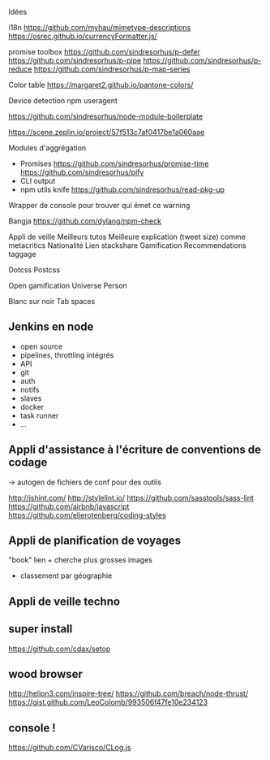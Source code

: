 
Idées

i18n
https://github.com/myhau/mimetype-descriptions
https://osrec.github.io/currencyFormatter.js/

promise toolbox
https://github.com/sindresorhus/p-defer
https://github.com/sindresorhus/p-pipe
https://github.com/sindresorhus/p-reduce
https://github.com/sindresorhus/p-map-series

Color table
https://margaret2.github.io/pantone-colors/

Device detection
npm useragent


https://github.com/sindresorhus/node-module-boilerplate


https://scene.zeplin.io/project/57f513c7af0417be1a060aae


Modules d'aggrégation
* Promises
  https://github.com/sindresorhus/promise-time
  https://github.com/sindresorhus/pify
* CLI output
* npm utils knife
  https://github.com/sindresorhus/read-pkg-up


Wrapper de console pour trouver qui émet ce warning

Bangja
https://github.com/dylang/npm-check


Appli de veille
Meilleurs tutos
Meilleure explication (tweet size) comme metacritics
Nationalité
Lien stackshare
Gamification
Recommendations
taggage


Dotcss
Postcss


Open gamification
Universe
Person

Blanc sur noir
Tab spaces



## Jenkins en node
* open source
* pipelines, throttling intégrés
* API
* git
* auth
* notifs
* slaves
* docker
* task runner
* ...



## Appli d'assistance à l'écriture de conventions de codage
-> autogen de fichiers de conf pour des outils

http://jshint.com/
http://stylelint.io/
https://github.com/sasstools/sass-lint
https://github.com/airbnb/javascript
https://github.com/elierotenberg/coding-styles




## Appli de planification de voyages

"book" lien + cherche plus grosses images

+ classement par géographie


## Appli de veille techno



## super install
https://github.com/cdax/setop


## wood browser
http://helion3.com/inspire-tree/
https://github.com/breach/node-thrust/
https://gist.github.com/LeoColomb/993506f47fe10e234123


## console !
https://github.com/CVarisco/CLog.js

